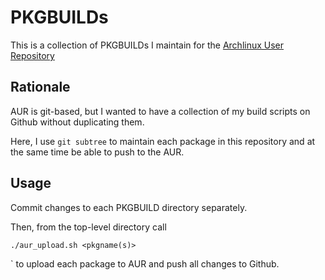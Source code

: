 PKGBUILDs
=========

This is a collection of PKGBUILDs I maintain for the [Archlinux User Repository](https://aur.archlinux.org/packages/?SeB=m&K=mschu)

Rationale
---------

AUR is git-based, but I wanted to have a collection of my build scripts on Github without duplicating them.

Here, I use `git subtree` to maintain each package in this repository and at the same time be able to push to the AUR.

Usage
-----

Commit changes to each PKGBUILD directory separately.

Then, from the top-level directory call

```
./aur_upload.sh <pkgname(s)>
```
`
to upload each package to AUR and push all changes to Github.
